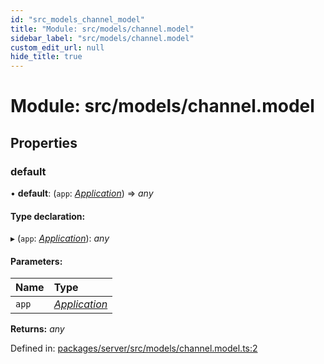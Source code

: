 ```yaml
---
id: "src_models_channel_model"
title: "Module: src/models/channel.model"
sidebar_label: "src/models/channel.model"
custom_edit_url: null
hide_title: true
---
```


# Module: src/models/channel.model

## Properties

### default

• **default**: (`app`: [*Application*](src_declarations.md#application)) => *any*

#### Type declaration:

▸ (`app`: [*Application*](src_declarations.md#application)): *any*

#### Parameters:

Name | Type |
:------ | :------ |
`app` | [*Application*](src_declarations.md#application) |

**Returns:** *any*

Defined in: [packages/server/src/models/channel.model.ts:2](https://github.com/xr3ngine/xr3ngine/blob/7650c2bea/packages/server/src/models/channel.model.ts#L2)
